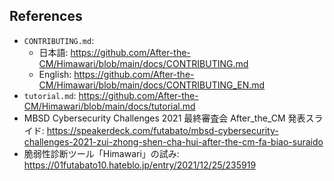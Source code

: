 ## References 

- `CONTRIBUTING.md`:
  - 日本語: <https://github.com/After-the-CM/Himawari/blob/main/docs/CONTRIBUTING.md>
  - English: <https://github.com/After-the-CM/Himawari/blob/main/docs/CONTRIBUTING_EN.md>
- `tutorial.md`: <https://github.com/After-the-CM/Himawari/blob/main/docs/tutorial.md>
- MBSD Cybersecurity Challenges 2021 最終審査会 After_the_CM 発表スライド: <https://speakerdeck.com/futabato/mbsd-cybersecurity-challenges-2021-zui-zhong-shen-cha-hui-after-the-cm-fa-biao-suraido>
- 脆弱性診断ツール「Himawari」の試み: <https://01futabato10.hateblo.jp/entry/2021/12/25/235919>